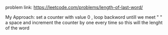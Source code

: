 problem link: https://leetcode.com/problems/length-of-last-word/

My Approach: set a counter with value 0 , loop backword untill we meet " " a space and increment the counter by one every time so this will the lenght of the word
